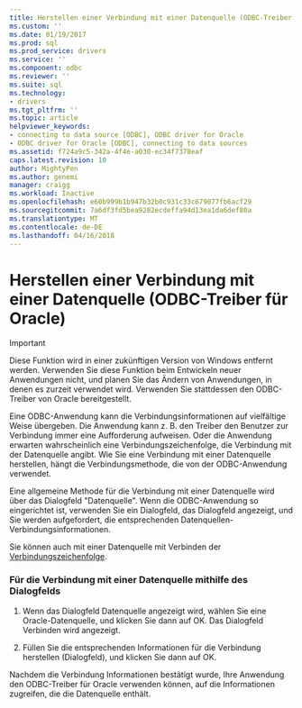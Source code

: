 ```yaml
---
title: Herstellen einer Verbindung mit einer Datenquelle (ODBC-Treiber für Oracle) | Microsoft Docs
ms.custom: ''
ms.date: 01/19/2017
ms.prod: sql
ms.prod_service: drivers
ms.service: ''
ms.component: odbc
ms.reviewer: ''
ms.suite: sql
ms.technology:
- drivers
ms.tgt_pltfrm: ''
ms.topic: article
helpviewer_keywords:
- connecting to data source [ODBC], ODBC driver for Oracle
- ODBC driver for Oracle [ODBC], connecting to data sources
ms.assetid: f724a9c5-342a-4f4e-a030-ec34f7378eaf
caps.latest.revision: 10
author: MightyPen
ms.author: genemi
manager: craigg
ms.workload: Inactive
ms.openlocfilehash: e60b999b1b947b32b0c931c33c679077fb6acf29
ms.sourcegitcommit: 7a6df3fd5bea9282ecdeffa94d13ea1da6def80a
ms.translationtype: MT
ms.contentlocale: de-DE
ms.lasthandoff: 04/16/2018
---
```

# <a name="connecting-to-a-data-source-odbc-driver-for-oracle"></a>Herstellen einer Verbindung mit einer Datenquelle (ODBC-Treiber für Oracle)
> [!IMPORTANT]  
>  Diese Funktion wird in einer zukünftigen Version von Windows entfernt werden. Verwenden Sie diese Funktion beim Entwickeln neuer Anwendungen nicht, und planen Sie das Ändern von Anwendungen, in denen es zurzeit verwendet wird. Verwenden Sie stattdessen den ODBC-Treiber von Oracle bereitgestellt.  
  
 Eine ODBC-Anwendung kann die Verbindungsinformationen auf vielfältige Weise übergeben. Die Anwendung kann z. B. den Treiber den Benutzer zur Verbindung immer eine Aufforderung aufweisen. Oder die Anwendung erwarten wahrscheinlich eine Verbindungszeichenfolge, die Verbindung mit der Datenquelle angibt. Wie Sie eine Verbindung mit einer Datenquelle herstellen, hängt die Verbindungsmethode, die von der ODBC-Anwendung verwendet.  
  
 Eine allgemeine Methode für die Verbindung mit einer Datenquelle wird über das Dialogfeld "Datenquelle". Wenn die ODBC-Anwendung so eingerichtet ist, verwenden Sie ein Dialogfeld, das Dialogfeld angezeigt, und Sie werden aufgefordert, die entsprechenden Datenquellen-Verbindungsinformationen.  
  
 Sie können auch mit einer Datenquelle mit Verbinden der [Verbindungszeichenfolge](../../odbc/microsoft/connection-string-format-and-attributes.md).  
  
### <a name="to-connect-to-a-data-source-using-a-dialog-box"></a>Für die Verbindung mit einer Datenquelle mithilfe des Dialogfelds  
  
1.  Wenn das Dialogfeld Datenquelle angezeigt wird, wählen Sie eine Oracle-Datenquelle, und klicken Sie dann auf OK. Das Dialogfeld Verbinden wird angezeigt.  
  
2.  Füllen Sie die entsprechenden Informationen für die Verbindung herstellen (Dialogfeld), und klicken Sie dann auf OK.  
  
 Nachdem die Verbindung Informationen bestätigt wurde, Ihre Anwendung den ODBC-Treiber für Oracle verwenden können, auf die Informationen zugreifen, die die Datenquelle enthält.
